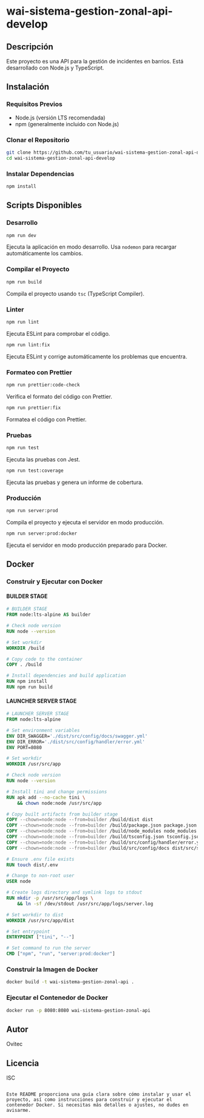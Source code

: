 # wai-sistema-gestion-zonal-api-develop

## Descripción
Este proyecto es una API para la gestión de incidentes en barrios. Está desarrollado con Node.js y TypeScript.

## Instalación

### Requisitos Previos
- Node.js (versión LTS recomendada)
- npm (generalmente incluido con Node.js)

### Clonar el Repositorio
```bash
git clone https://github.com/tu_usuario/wai-sistema-gestion-zonal-api-develop.git
cd wai-sistema-gestion-zonal-api-develop
```

### Instalar Dependencias
```bash
npm install
```

## Scripts Disponibles

### Desarrollo
```bash
npm run dev
```
Ejecuta la aplicación en modo desarrollo. Usa `nodemon` para recargar automáticamente los cambios.

### Compilar el Proyecto
```bash
npm run build
```
Compila el proyecto usando `tsc` (TypeScript Compiler).

### Linter
```bash
npm run lint
```
Ejecuta ESLint para comprobar el código. 

```bash
npm run lint:fix
```
Ejecuta ESLint y corrige automáticamente los problemas que encuentra.

### Formateo con Prettier
```bash
npm run prettier:code-check
```
Verifica el formato del código con Prettier.

```bash
npm run prettier:fix
```
Formatea el código con Prettier.

### Pruebas
```bash
npm run test
```
Ejecuta las pruebas con Jest.

```bash
npm run test:coverage
```
Ejecuta las pruebas y genera un informe de cobertura.

### Producción
```bash
npm run server:prod
```
Compila el proyecto y ejecuta el servidor en modo producción.

```bash
npm run server:prod:docker
```
Ejecuta el servidor en modo producción preparado para Docker.

## Docker

### Construir y Ejecutar con Docker

#### BUILDER STAGE
```dockerfile
# BUILDER STAGE
FROM node:lts-alpine AS builder

# Check node version
RUN node --version

# Set workdir
WORKDIR /build

# Copy code to the container
COPY . /build

# Install dependencies and build application
RUN npm install
RUN npm run build
```

#### LAUNCHER SERVER STAGE
```dockerfile
# LAUNCHER SERVER STAGE
FROM node:lts-alpine

# Set environment variables
ENV DIR_SWAGGER='./dist/src/config/docs/swagger.yml'
ENV DIR_ERROR='./dist/src/config/handler/error.yml'
ENV PORT=8080

# Set workdir
WORKDIR /usr/src/app

# Check node version
RUN node --version

# Install tini and change permissions
RUN apk add --no-cache tini \
    && chown node:node /usr/src/app 

# Copy built artifacts from builder stage
COPY --chown=node:node --from=builder /build/dist dist
COPY --chown=node:node --from=builder /build/package.json package.json
COPY --chown=node:node --from=builder /build/node_modules node_modules
COPY --chown=node:node --from=builder /build/tsconfig.json tsconfig.json
COPY --chown=node:node --from=builder /build/src/config/handler/error.yml dist/src/shared/handler/error.yml
COPY --chown=node:node --from=builder /build/src/config/docs dist/src/shared/docs

# Ensure .env file exists
RUN touch dist/.env

# Change to non-root user
USER node 

# Create logs directory and symlink logs to stdout
RUN mkdir -p /usr/src/app/logs \
    && ln -sf /dev/stdout /usr/src/app/logs/server.log

# Set workdir to dist
WORKDIR /usr/src/app/dist

# Set entrypoint
ENTRYPOINT ["tini", "--"]

# Set command to run the server
CMD ["npm", "run", "server:prod:docker"]
```

### Construir la Imagen de Docker
```bash
docker build -t wai-sistema-gestion-zonal-api .
```

### Ejecutar el Contenedor de Docker
```bash
docker run -p 8080:8080 wai-sistema-gestion-zonal-api
```

## Autor
Ovitec

## Licencia
ISC
```

Este README proporciona una guía clara sobre cómo instalar y usar el proyecto, así como instrucciones para construir y ejecutar el contenedor Docker. Si necesitas más detalles o ajustes, no dudes en avisarme.
